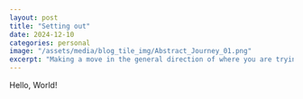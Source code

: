```yaml
---
layout: post
title: "Setting out"
date: 2024-12-10
categories: personal
image: "/assets/media/blog_tile_img/Abstract_Journey_01.png"
excerpt: "Making a move in the general direction of where you are trying to get to is often times the hardest part.  Other times, knowing where you want to go or even wanting to go where you know you need to go presents resistance and challenges.  One foot in front of the other.  Once your feet start moving--progress!"
---
```


Hello, World!
